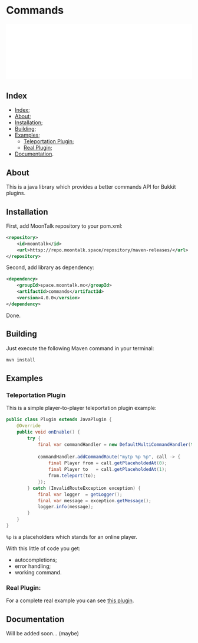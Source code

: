 # Commands

![Logo](/images/logo.png)

## Index

- [Index](#index);
- [About](#about);
- [Installation](#installation);
- [Building](#building);
- [Examples](#examples);
    - [Teleportation Plugin](#teleportaion-plugin);
    - [Real Plugin](#real-plugin);
- [Documentation](#documentation).

## About

This is a java library which provides a better commands API for Bukkit plugins.

## Installation

First, add MoonTalk repository to your pom.xml:

```xml
<repository>
    <id>moontalk</id>
    <url>httsp://repo.moontalk.space/repository/maven-releases/</url>
</repository>
```

Second, add library as dependency:

```xml
<dependency>
    <groupId>space.moontalk.mc</groupId>
    <artifactId>commands</artifactId>
    <version>4.0.0</version>
</dependency>
```

Done.

## Building

Just execute the following Maven command in your terminal:

```bash
mvn install
```

## Examples

### Teleportation Plugin

This is a simple player-to-player teleportation plugin example:

```java
public class Plugin extends JavaPlugin {
    @Override
    public void onEnable() {
        try {
            final var commandHandler = new DefaultMultiCommandHandler(this);

            commandHandler.addCommandRoute("mytp %p %p", call -> {
                final Player from = call.getPlaceholdedAt(0);
                final Player to   = call.getPlaceholdedAt(1);
                from.teleport(to);
            });
        } catch (InvalidRouteException exception) {
            final var logger  = getLogger();
            final var message = exception.getMessage();
            logger.info(message);
        }
    }
}
```

`%p` is a placeholders which stands for an online player.

With this little of code you get:
- autocompletions;
- error handling;
- working command.

### Real Plugin:

For a complete real example you can see [this plugin](https://github.com/Maksim2498/mc-cpspeed).

## Documentation

Will be added soon... (maybe)
